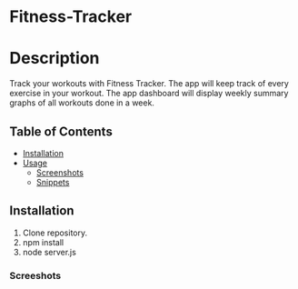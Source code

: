 # Fitness-Tracker

# Description
Track your workouts with Fitness Tracker. The app will keep track of every exercise in your workout. The app dashboard will display weekly summary graphs of all workouts done in a week.

## Table of Contents

* [Installation](#installation)
* [Usage](#usage)
    * [Screenshots](#screenshots)
    * [Snippets](#snippets)

## Installation

1. Clone repository. 
2. npm install
3. node server.js

### Screeshots


